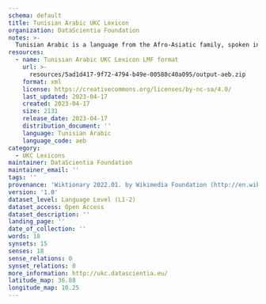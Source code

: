 ```yaml
---
schema: default
title: Tunisian Arabic UKC Lexicon
organization: DataScientia Foundation
notes: >-
  Tunisian Arabic is a language from the Afro-Asiatic family, spoken in Africa. The UKC Lexicon of Tunisian Arabic is represented as a lexico-semantic network. It consists of words, word senses, synsets, as well as sense-level and synset-level relationships.
resources:
  - name: Tunisian Arabic UKC Lexicon LMF format
    url: >-
      resources/5ad1d417-9f72-4794-b49e-00580c40a095/output-aeb.zip
    format: xml
    license: https://creativecommons.org/licenses/by-nc-sa/4.0/
    last_updated: 2023-04-17
    created: 2023-04-17
    size: 2131
    release_date: 2023-04-17
    distribution_document: ''
    language: Tunisian Arabic
    language_code: aeb
category:
  - UKC Lexicons
maintainer: DataScientia Foundation
maintainer_email: ''
tags: ''
provenance: 'Wiktionary 2022.01. by Wikimedia Foundation (http://en.wiktionary.org); CogNet 2.1 by Khuyagbaatar Batsuren, National University of Mongolia (http://cognet.ukc.disi.unitn.it); Princeton WordNet 2.1 by Princeton University (https://wordnet.princeton.edu)'
version: '1.0'
dataset_level: Language Level (L1-2)
dataset_access: Open Access
dataset_description: ''
landing_page: ''
date_of_collection: ''
words: 18
synsets: 15
senses: 18
sense_relations: 0
synset_relations: 0
more_information: http://ukc.datascientia.eu/
latitude_map: 36.88
longitude_map: 10.25
---
```

